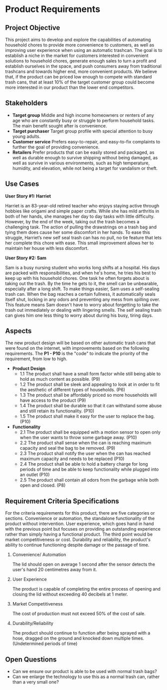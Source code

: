 # Product Requirements


## Project Objective

This project aims to develop and explore the capabilities of automating household chores to provide more convenience to customers, as well as improving user experience when using an automatic trashcan. The goal is to establish a niche in the market for customers interested in convenient solutions to household chores, generate enough sales to turn a profit and establish ourselves in the space, and push consumers away from traditional trashcans and towards higher end, more convenient products. We believe that, if the product can be priced low enough to compete with standard trash cans, that at least 10% of the target customer group could become more interested in our product than the lower end competitors. 


## Stakeholders



* **Target group** Middle and high income homeowners or renters of any age who are constantly busy or struggle to perform household tasks. The main benefit sought after is convenience.
* **Target purchaser** Target group profile with special attention to busy young adults.
* **Customer service** Prefers easy-to-repair, and easy-to-fix complaints to further the goal of providing convenience.
* **Retailers** Prefer products that can be easily stored and packaged, as well as durable enough to survive shipping without being damaged, as well as survive in various environments, such as high temperature, humidity, and elevation, while not being a target for vandalism or theft.


## Use Cases

**User Story #1: Harriet**

Harriet is an 83-year-old retired teacher who enjoys staying active through hobbies like origami and simple paper crafts. While she has mild arthritis in both of her hands, she manages her day to day tasks with little difficulty. However, by the end of the week, taking out the trash becomes a challenging task. The action of pulling the drawstrings on a trash bag and tying them does cause her some discomfort in her hands. To ease this struggle, Harriet’s new self seal trash can has no pull, no tie feature that lets her complete this chore with ease. This small improvement allows her to maintain her house with less discomfort.

**User Story #2: Sam**

Sam is a busy nursing student who works long shifts at a hospital. His days are packed with responsibilities, and when he's home, he tries his best to keep up with his household chores. One task he often forgets about is taking out the trash. By the time he gets to it, the smell can be unbearable, especially after a long shift. To make things easier, Sam uses a self-sealing trash can. When the bag reaches a certain fullness, it automatically seals itself shut, locking in any odors and preventing any mess from spilling over. This feature means Sam doesn't have to worry about forgetting to take the trash out immediately or dealing with lingering smells. The self sealing trash can gives him one less thing to worry about during his busy, tiring days.


## Aspects

The new product design will be based on other automatic trash cans that were found on the internet, with improvements based on the following requirements. The **P1 - P10** is the "code" to indicate the priority of the requirement, from low to high.



* **Product Design**
    * 1.1 The product shall have a small form factor while still being able to hold as much content as possible. (P9)
    * 1.2 The product shall be sleek and appealing to look at in order to fit the aesthetic of different types of households. (P6)
    * 1.3 The product shall be affordably priced so more households will have access to the product (P9)
    * 1.4 The product shall be durable so that it can withstand some abuse and still retain its functionality. (P10)
    * 1.5 The product shall make it easy for the user to replace the bag. (P10)
* **Functionality**
    * 2.1 The product shall be equipped with a motion sensor to open only when the user wants to throw some garbage away. (P10)
    * 2.2 The product shall sense when the can is reaching maximum capacity and seal the bag to be removed. (P9)
    * 2.3 The product shall notify the user when the can has reached maximum capacity and needs to be replaced (P10)
    * 2.4 The product shall be able to hold a battery charge for long periods of time and be able to keep functionality while plugged into an outlet (P10)
    * 2.5 The product shall contain all odors from the garbage while both open and closed. (P8)


## Requirement Criteria Specifications

For the criteria requirements for this product, there are five categories or sections. Convenience or automation, the standalone functionality of the product without intervention. User experience, which goes hand in hand with the previous point but focuses on providing an outstanding experience rather than simply having a functional product. The third point would be market competitiveness or cost. Durability and reliability, the product's ability to continue functioning despite damage or the passage of time.



1. Convenience/ Automation

	The lid should open on average 1 second after the sensor detects the user's hand 20 centimetres away from it.



2. User Experience

	The product is capable of completing the entire process of opening and closing the lid without exceeding 40 decibels at 1 meter.



3. Market Competitiveness

	The cost of production must not exceed 50% of the cost of sale.



4. Durability/Reliability

	The product should continue to function after being sprayed with a hose, dragged on the ground and knocked down multiple times. (Undetermined periods of time)


## Open Questions

* Can we ensure our product is able to be used with normal trash bags?
* Can we enlarge the technology to use this as a normal trash can, rather than a very small one?
